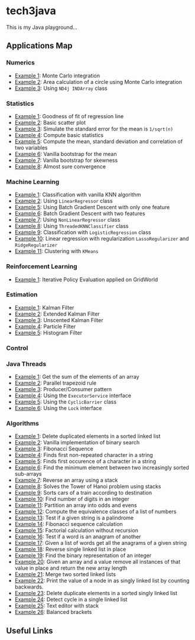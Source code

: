# tech3java

This is my  Java playground...


## Applications Map



### Numerics 

- <a href="src/main/java/applications/numerics/Example1.java">Example 1</a>: Monte Carlo integration
- <a href="src/main/java/applications/numerics/Example2.java">Example 2</a>: Area calculation of a circle using Monte Carlo integration
- <a href="src/main/java/applications/numerics/Example3.java">Example 3</a>: Using ```ND4j INDArray``` class

### Statistics

- <a href="src/main/java/applications/statistics/Example1.java">Example 1</a>: Goodness of fit of regression line
- <a href="src/main/java/applications/statistics/Example2.java">Example 2</a>: Basic scatter plot
- <a href="src/main/java/applications/statistics/Example3.java">Example 3</a>: Simulate the standard error for the mean is ```1/sqrt(n)```
- <a href="#">Example 4</a>: Compute basic statistics
- <a href="#">Example 5</a>: Compute the mean, standard deviation and correlation of two variables
- <a href="#">Example 6</a>: Vanilla bootstrap for the mean
- <a href="#">Example 7</a>: Vanilla bootstrap for skewness
- <a href="#">Example 8</a>: Almost sure convergence
 

### Machine Learning

- <a href="src/main/java/applications/ml/Example1.java">Example 1</a>: Classification with vanilla KNN algorithm
- <a href="src/main/java/applications/ml/Example2.java">Example 2</a>: Using ```LinearRegressor``` class
- <a href="src/main/java/applications/ml/Example5.java">Example 5</a>: Using Batch Gradient Descent with only one feature
- <a href="src/main/java/applications/ml/Example6.java">Example 6</a>: Batch Gradient Descent with two features
- <a href="src/main/java/applications/ml/Example7.java">Example 7</a>: Using ```NonLinearRegressor``` class 
- <a href="src/main/java/applications/ml/Example8.java">Example 8</a>: Using ```ThreadedKNNClassifier``` class 
- <a href="src/main/java/applications/ml/Example9.java">Example 9</a>: Classification with ```LogisticRegression``` class 
- <a href="src/main/java/applications/ml/Example10.java">Example 10</a>: Linear regression with regularization ```LassoRegularizer``` and ```RidgeRegularizer```
- <a href="src/main/java/applications/ml/Example11.java">Example 11</a>: Clustering with ```KMeans```


### Reinforcement Learning

- <a href="src/main/java/applications/rl/Example1.java">Example 1</a>: Iterative Policy Evaluation applied on GridWorld


### Estimation

- <a href="#">Example 1</a>: Kalman Filter
- <a href="#">Example 2</a>: Extended Kalman Filter
- <a href="#">Example 3</a>: Unscented Kalman Filter
- <a href="#">Example 4</a>: Particle Filter
- <a href="#">Example 5</a>: Histogram Filter


### Control



### Java Threads

- <a href="src/main/java/applications/threading/Example1.java">Example 1</a>: Get the sum of the elements of an array
- <a href="src/main/java/applications/threading/Example2.java">Example 2</a>: Parallel trapezoid rule
- <a href="src/main/java/applications/threading/Example3.java">Example 3</a>: Producer/Consumer pattern
- <a href="src/main/java/applications/threading/Example4.java">Example 4</a>: Using the ```ExecutorService``` interface
- <a href="src/main/java/applications/threading/Example5.java">Example 5</a>: Using the ```CyclicBarrier``` class
- <a href="src/main/java/applications/threading/Example6.java">Example 6</a>: Using the ```Lock``` interface

### Algorithms


- <a href="src/main/java/applications/algorithms/Example1.java">Example 1</a>: Delete duplicated elements in a sorted linked list
- <a href="src/main/java/applications/algorithms/Example2.java">Example 2</a>: Vanilla implementation of binary search
- <a href="src/main/java/applications/algorithms/Example3.java">Example 3</a>: Fibonacci Sequence
- <a href="src/main/java/applications/algorithms/Example4.java">Example 4</a>: Finds first non-repeated character in a string
- <a href="src/main/java/applications/algorithms/Example5.java">Example 5</a>: Finds first occurence of a character in a string
- <a href="src/main/java/applications/algorithms/Example6.java">Example 6</a>: Find the minimum element between two increasingly sorted sub-arrays
- <a href="src/main/java/applications/algorithms/Example7.java">Example 7</a>: Reverse an array using a stack
- <a href="src/main/java/applications/algorithms/Example8.java">Example 8</a>: Solves the Tower of Hanoi problem using stacks
- <a href="src/main/java/applications/algorithms/Example9.java">Example 9</a>: Sorts cars of a train according to destination
- <a href="src/main/java/applications/algorithms/Example10.java">Example 10</a>: Find number of digits in an integer
- <a href="src/main/java/applications/algorithms/Example11.java">Example 11</a>: Partition an array into odds and evens
- <a href="src/main/java/applications/algorithms/Example12.java">Example 12</a>: Compute the equivalence classes of a list of numbers
- <a href="src/main/java/applications/algorithms/Example13.java">Example 13</a>: Test if a given string is a palindrome
- <a href="src/main/java/applications/algorithms/Example14.java">Example 14</a>: Fibonacci sequence calculation
- <a href="src/main/java/applications/algorithms/Example15.java">Example 15</a>: Factorial calculation without recursion
- <a href="src/main/java/applications/algorithms/Example16.java">Example 16</a>: Test if a word is an anagram of another
- <a href="src/main/java/applications/algorithms/Example17.java">Example 17</a>: Given a list of words get all the anagrams of a given string
- <a href="src/main/java/applications/algorithms/Example18.java">Example 18</a>: Reverse single linked list in place
- <a href="src/main/java/applications/algorithms/Example19.java">Example 19</a>: Find the binary representation of an integer
- <a href="src/main/java/applications/algorithms/Example20.java">Example 20</a>: Given an array and a value remove all instances of that value in place and return the new array length
- <a href="src/main/java/applications/algorithms/Example21.java">Example 21</a>: Merge two sorted linked lists
- <a href="src/main/java/applications/algorithms/Example22.java">Example 22</a>: Print the value of a node in as singly linked list by counting backwards.
- <a href="src/main/java/applications/algorithms/Example23.java">Example 23</a>: Delete duplicate elements in a sorted singly linked list
- <a href="src/main/java/applications/algorithms/Example24.java">Example 24</a>: Detect cycle in a single linked list
- <a href="src/main/java/applications/algorithms/Example25.java">Example 25</a>: Text editor with stack
- <a href="src/main/java/applications/algorithms/Example26.java">Example 26</a>: Balanced brackets

## Useful Links

 

